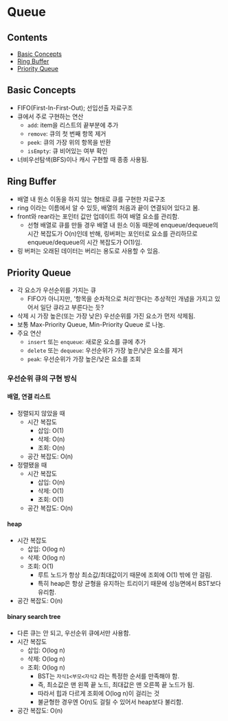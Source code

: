 # Queue

## Contents
- [Basic Concepts](#basic-concepts)
- [Ring Buffer](#ring-buffer)
- [Priority Queue](#priority-queue)

## Basic Concepts
- FIFO(First-In-First-Out); 선입선출 자료구조
- 큐에서 주로 구현하는 연산
  - `add`: item을 리스트의 끝부분에 추가
  - `remove`: 큐의 첫 번째 항목 제거
  - `peek`: 큐의 가장 위의 항목을 반환
  - `isEmpty`: 큐 비어있는 여부 확인
- 너비우선탐색(BFS)이나 캐시 구현할 때 종종 사용됨.

## Ring Buffer
  - 배열 내 원소 이동을 하지 않는 형태로 큐를 구현한 자료구조
  - ring 이라는 이름에서 알 수 있듯, 배열의 처음과 끝이 연결되어 있다고 봄.
  - front와 rear라는 포인터 값만 업데이트 하여 배열 요소를 관리함.
    - 선형 배열로 큐를 만들 경우 배열 내 원소 이동 때문에 enqueue/dequeue의 시간 복잡도가 O(n)인데 반해, 링버퍼는 포인터로 요소를 관리하므로 enqueue/dequeue의 시간 복잡도가 O(1)임.
  - 링 버퍼는 오래된 데이터는 버리는 용도로 사용할 수 있음.

## Priority Queue
- 각 요소가 우선순위를 가지는 큐
  - FIFO가 아니지만, '항목을 순차적으로 처리'한다는 추상적인 개념을 가지고 있어서 일단 큐라고 부른다는 듯?
- 삭제 시 가장 높은(또는 가장 낮은) 우선순위를 가진 요소가 먼저 삭제됨.
- 보통 Max-Priority Queue, Min-Priority Queue 로 나눔.
- 주요 연산
  - `insert` 또는 `enqueue`: 새로운 요소를 큐에 추가
  - `delete` 또는 `dequeue`: 우선순위가 가장 높은/낮은 요소를 제거
  - `peak`: 우선순위가 가장 높은/낮은 요소를 조회

### 우선순위 큐의 구현 방식
#### 배열, 연결 리스트
- 정렬되지 않았을 때
  - 시간 복잡도
    - 삽입: O(1)
    - 삭제: O(n)
    - 조회: O(n)
  - 공간 복잡도: O(n)
- 정렬됐을 때
  - 시간 복잡도
    - 삽입: O(n)
    - 삭제: O(1)
    - 조회: O(1)
  - 공간 복잡도: O(n)

#### heap
- 시간 복잡도
  - 삽입: O(log n)
  - 삭제: O(log n)
  - 조회: O(1)
    - 루트 노드가 항상 최소값/최대값이기 때문에 조회에 O(1) 밖에 안 걸림.
    - 특히 heap은 항상 균형을 유지하는 트리이기 때문에 성능면에서 BST보다 유리함.
- 공간 복잡도: O(n)

#### binary search tree
- 다른 큐는 안 되고, 우선순위 큐에서만 사용함.
- 시간 복잡도
  - 삽입: O(log n)
  - 삭제: O(log n)
  - 조회: O(log n)
    - BST는 `자식1<부모<자식2` 라는 특정한 순서를 만족해야 함.
    - 즉, 최소값은 맨 왼쪽 끝 노드, 최대값은 맨 오른쪽 끝 노드가 됨.
    - 따라서 힙과 다르게 조회에 O(log n)이 걸리는 것
    - 불균형한 경우엔 O(n)도 걸릴 수 있어서 heap보다 불리함. 
- 공간 복잡도: O(n)
